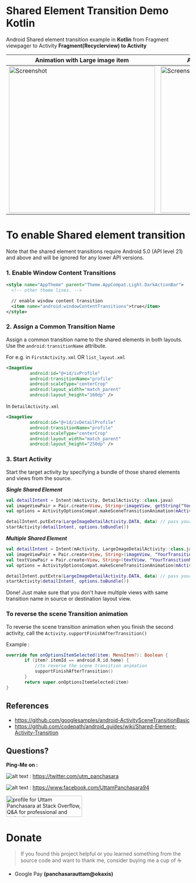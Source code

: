 # Shared Element Transition Demo Kotlin
Android Shared element transition example in **Kotlin** from Fragment viewpager to Activity
**Fragment(Recyclerview) to Activity**

| Animation with Large image item | Animation with Small image item | Animation with Grid image List |
| ------------------------------- | ------------------------------- |--------------------------------|
| <img src="http://i.imgur.com/0FF8tvk.gif" height="400" alt="Screenshot"/>  | <img src="https://i.imgur.com/lNXYTyy.gif" height="400" alt="Screenshot"/> | <img src="https://i.imgur.com/pNC1BqE.gif" height="400" alt="Screenshot"/>  |


# To enable Shared element transition 
Note that the shared element transitions require Android 5.0 (API level 21) and above and will be ignored for any lower API versions. 

### 1. Enable Window Content Transitions

 ```xml
 <style name="AppTheme" parent="Theme.AppCompat.Light.DarkActionBar">
   <!-- other theme lines. -->

   // enable window content transition
   <item name="android:windowContentTransitions">true</item>
 </style>
 ```
 
 ### 2. Assign a Common Transition Name
 Assign a common transition name to the shared elements in both layouts. Use the `android:transitionName` attribute.
 
 For e.g. in `FirstActivity.xml` OR `list_layout.xml` 
 
 ```xml
 <ImageView
          android:id="@+id/ivProfile"
          android:transitionName="profile"
          android:scaleType="centerCrop"
          android:layout_width="match_parent"
          android:layout_height="160dp" />
 ```
 
 In `DetailActivity.xml`
 
 ```xml
 <ImageView
          android:id="@+id/ivDetailProfile"
          android:transitionName="profile"
          android:scaleType="centerCrop"
          android:layout_width="match_parent"
          android:layout_height="250dp" />
 ```
 
 ### 3. Start Activity
 
 Start the target activity by specifying a bundle of those shared elements and views from the source.
 
 ***Single Shared Element***
 ```kotlin
 val detailIntent = Intent(mActivity, DetailActivity::class.java)
 val imageViewPair = Pair.create<View, String>(imageView, getString("YourTransitionName"))
 val options = ActivityOptionsCompat.makeSceneTransitionAnimation(mActivity, imageViewPair)
 
 detailIntent.putExtra(LargeImageDetailActivity.DATA, data) // pass your bundle data
 startActivity(detailIntent, options.toBundle())
 ```
 
 ***Multiple Shared Element***
 ```kotlin
 val detailIntent = Intent(mActivity, LargeImageDetailActivity::class.java)
 val imageViewPair = Pair.create<View, String>(imageView, "YourTransitionName")
 val textViewPair = Pair.create<View, String>(textView, "YourTransitionName")
 val options = ActivityOptionsCompat.makeSceneTransitionAnimation(mActivity, imageViewPair, textViewPair)
 
 detailIntent.putExtra(LargeImageDetailActivity.DATA, data) // pass your bundle data
 startActivity(detailIntent, options.toBundle())
 ```
 
 Done! Just make sure that you don't have multiple views with same transition name in source or destination layout view.
 
 ### To reverse the scene Transition animation
 To reverse the scene transition animation when you finish the second activity, 
 call the `Activity.supportFinishAfterTransition()`
 
 Example :
 
 ```kotlin
 override fun onOptionsItemSelected(item: MenuItem?): Boolean {
        if (item?.itemId == android.R.id.home) {
            //to reverse the scene transition animation
            supportFinishAfterTransition()
        }
        return super.onOptionsItemSelected(item)
 }
 ```
 
 ## References 
 
 - https://github.com/googlesamples/android-ActivitySceneTransitionBasic
 - https://github.com/codepath/android_guides/wiki/Shared-Element-Activity-Transition
 
 ## Questions?
 
 **Ping-Me on :** 
 
 ![alt text][1.1] : https://twitter.com/utm_panchasara
 
 ![alt text][2.2] : https://www.facebook.com/UttamPanchasara94
 
 [1.1]: http://i.imgur.com/wWzX9uB.png (twitter icon with padding)
 [2.2]: http://i.imgur.com/fep1WsG.png (facebook icon without padding)
 
 <a href="https://stackoverflow.com/users/5719935/uttam-panchasara">
<img src="https://stackoverflow.com/users/flair/5719935.png" width="208" height="58" alt="profile for Uttam Panchasara at Stack Overflow, Q&amp;A for professional and enthusiast programmers" title="profile for Uttam Panchasara at Stack Overflow, Q&amp;A for professional and enthusiast programmers">
</a>
 
 # Donate
> If you found this project helpful or you learned something from the source code and want to thank me, consider buying me a cup of :coffee:
- Google Pay **(panchasarauttam@okaxis)**
 
